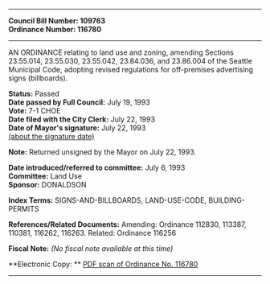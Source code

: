 * * * * *  
  
**Council Bill Number: [](#h0)[](#h2)109763**   
**Ordinance Number: 116780**  
  
* * * * *  
  
AN ORDINANCE relating to land use and zoning, amending Sections 23.55.014, 23.55.030, 23.55.042, 23.84.036, and 23.86.004 of the Seattle Municipal Code, adopting revised regulations for off-premises advertising signs (billboards).  
  
**Status:** Passed   
**Date passed by Full Council:** July 19, 1993   
**Vote:** 7-1 CHOE   
**Date filed with the City Clerk:** July 22, 1993   
**Date of Mayor's signature:** July 22, 1993   
[(about the signature date)](/~public/approvaldate.htm)   
  
**Note:** Returned unsigned by the Mayor on July 22, 1993.  
  
  
**Date introduced/referred to committee:** July 6, 1993   
**Committee:** Land Use   
**Sponsor:** DONALDSON   
  
**Index Terms:** SIGNS-AND-BILLBOARDS, LAND-USE-CODE, BUILDING-PERMITS  
  
**References/Related Documents:** Amending: Ordinance 112830, 113387, 110381, 116262, 116263. Related: Ordinance 116256  
  
**Fiscal Note:** *(No fiscal note available at this time)*  
  
**Electronic Copy: ** [PDF scan of Ordinance No. 116780](/~archives/Ordinances/Ord_116780.pdf)  
  
* * * * *  

